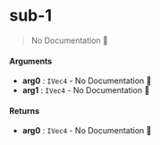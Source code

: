 # sub\-1

> No Documentation 🚧

#### Arguments

- **arg0** : `IVec4` \- No Documentation 🚧
- **arg1** : `IVec4` \- No Documentation 🚧

#### Returns

- **arg0** : `IVec4` \- No Documentation 🚧